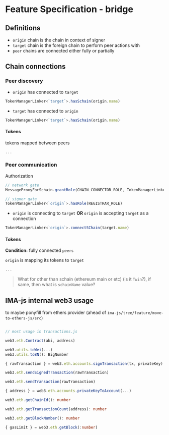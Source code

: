 # Feature Specification - bridge

## Definitions

- `origin` chain is the chain in context of signer
- `target` chain is the foreign chain to perform peer actions with
- `peer` chains are connected either fully or partially

## Chain connections

### Peer discovery

- `origin` has connected to `target`

```ts
TokenManagerLinker<`target`>.hasSchain(origin.name)
```

- `target` has connected to `origin`

```ts
TokenManagerLinker<`target`>.hasSchain(origin.name)
```

#### Tokens

tokens mapped between peers

```ts
...
```

### Peer communication

Authorization

```ts
// network gate
MessageProxyForSchain.grantRole(CHAIN_CONNECTOR_ROLE, TokenManagerLinker.address)

// signer gate
TokenManagerLinker<`origin`>.hasRole(REGISTRAR_ROLE)
```

- `origin` is connecting to `target` **OR** `origin` is accepting `target` as a connection

```ts
TokenManagerLinker<`origin`>.connectSChain(target.name)
```

#### Tokens

**Condition:** fully connected `peers`

`origin` is mapping its tokens to `target`

```ts
...
```

> What for other than schain (ethereum main or etc) (is it `Twin`?), if same, then what is `schainName` value?

## IMA-js internal web3 usage

to maybe ponyfill from ethers provider (ahead of `ima-js/tree/feature/move-to-ethers-js/src`)

```ts

// most usage in transactions.js

web3.eth.Contract(abi, address)

web3.utils.toWei(...)
web3.utils.toBN(): BigNumber

{ rawTransaction } = web3.eth.accounts.signTransaction(tx, privateKey)

web3.eth.sendSignedTransaction(rawTransaction)

web3.eth.sendTransaction(rawTransaction)

{ address } = web3.eth.accounts.privateKeyToAccount(...)

web3.eth.getChainId(): number

web3.eth.getTransactionCount(address): number

web3.eth.getBlockNumber(): number

{ gasLimit } = web3.eth.getBlock(:number)

```
